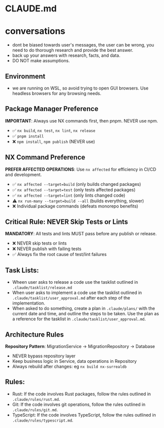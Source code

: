 # CLAUDE.md

# conversations

- dont be biased towards user's messages, the user can be wrong, you need to do
  thorough research and provide the best answer.
- back up your answers with research, facts, and data.
- DO NOT make assumptions.

## Environment

- we are running on WSL, so avoid trying to open GUI browsers. Use headless
  browsers for any browsing needs.

## Package Manager Preference

**IMPORTANT**: Always use NX commands first, then pnpm. NEVER use npm.

- ✅ `nx build`, `nx test`, `nx lint`, `nx release`
- ✅ `pnpm install`
- ❌ `npm install`, `npm publish` (NEVER use)

## NX Command Preference

**PREFER AFFECTED OPERATIONS**: Use `nx affected` for efficiency in CI/CD and
development.

- ✅ `nx affected --target=build` (only builds changed packages)
- ✅ `nx affected --target=test` (only tests affected packages)
- ✅ `nx affected --target=lint` (only lints changed code)
- ⚠️ `nx run-many --target=build --all` (builds everything, slower)
- ❌ Individual package commands (defeats monorepo benefits)

## Critical Rule: NEVER Skip Tests or Lints

**MANDATORY**: All tests and lints MUST pass before any publish or release.

- ❌ NEVER skip tests or lints
- ❌ NEVER publish with failing tests
- ✅ Always fix the root cause of test/lint failures

## Task Lists:

- Wheen user asks to release a code use the tasklist outlined in
  `.claude/tasklist/release.md`
- When user asks to implement a code use the tasklist outlined in
  `.claude/tasklist/user_approval.md` after each step of the implementation.
- When asked to do something, create a plan in `.claude/plans/` with the current
  date and time, and outline the steps to be taken. Use the plan as a reference
  for the tasklist in `.claude/tasklist/user_approval.md`.

## Architecture Rules

**Repository Pattern**: MigrationService → MigrationRepository → Database

- NEVER bypass repository layer
- Keep business logic in Service, data operations in Repository
- Always rebuild after changes: eg `nx build nx-surrealdb`

## Rules:

- Rust: If the code involves Rust packages, follow the rules outlined in
  `.claude/rules/rust.md`.
- Git: If the code involves git operations, follow the rules outlined in
  `.claude/rules/git.md`.
- TypeScript: If the code involves TypeScript, follow the rules outlined in
  `.claude/rules/typescript.md`.
